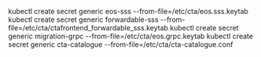 kubectl create secret generic eos-sss --from-file=/etc/cta/eos.sss.keytab
kubectl create secret generic forwardable-sss --from-file=/etc/cta/ctafrontend_forwardable_sss.keytab
kubectl create secret generic migration-grpc --from-file=/etc/cta/eos.grpc.keytab
kubectl create secret generic cta-catalogue --from-file=/etc/cta/cta-catalogue.conf
